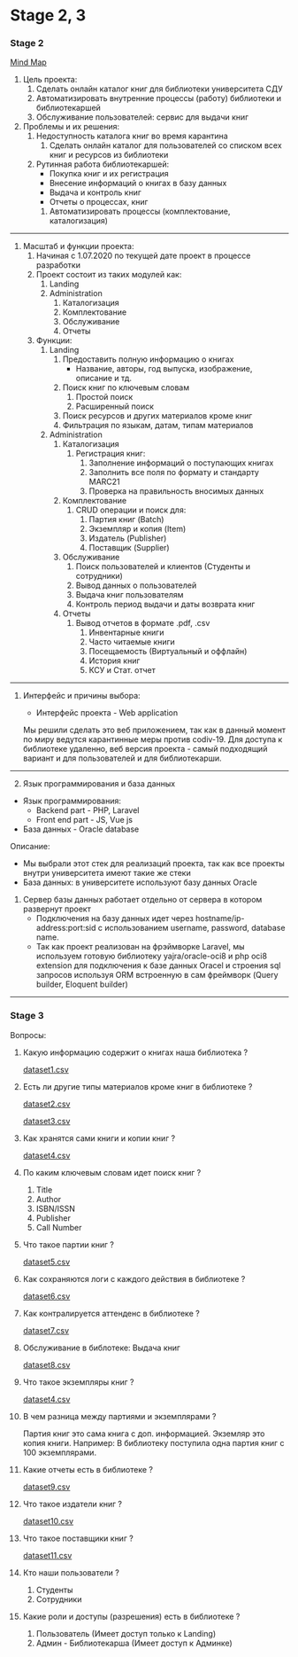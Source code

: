 # Stage 2, 3

### Stage 2
[Mind Map](mindmap.pdf)
1. Цель проекта:
    1. Сделать онлайн каталог книг для библиотеки университета СДУ
    2. Автоматизировать внутренние процессы (работу) библиотеки и библиотекаршей
    3. Обслуживание пользователей: сервис для выдачи книг
2. Проблемы и их решения:
    1. Недоступность каталога книг во время карантина
        1. Сделать онлайн каталог для пользователей со списком всех книг и ресурсов из библиотеки
    2. Рутинная работа библиотекаршей:
        - Покупка книг и их регистрация
        - Внесение информаций о книгах в базу данных
        - Выдача и контроль книг
        - Отчеты о процессах, книг
        1. Автоматизировать процессы (комплектование, каталогизация)

---

1. Масштаб и функции проекта:
    1. Начиная с 1.07.2020 по текущей дате проект в процессе разработки
    2. Проект состоит из таких модулей как:
        1. Landing
        2. Administration
            1. Каталогизация
            2. Комплектование
            3. Обслуживание
            4. Отчеты
    3. Функции:
        1. Landing
            1. Предоставить полную информацию о книгах
                - Название, авторы, год выпуска, изображение, описание и тд.
            2. Поиск книг по ключевым словам
                1. Простой поиск
                2. Расширенный поиск
            3. Поиск ресурсов и других материалов кроме книг
            4. Фильтрация по языкам, датам, типам материалов
        2. Administration
            1. Каталогизация
                1. Регистрация книг:
                    1. Заполнение информаций о поступающих книгах
                    2. Заполнить все поля по формату и стандарту MARC21
                    3. Проверка на правильность вносимых данных
            2. Комплектование
                1. CRUD операции и поиск для:
                    1. Партия книг (Batch)
                    2. Экземпляр и копия (Item)
                    3. Издатель (Publisher)
                    4. Поставщик (Supplier)
            3. Обслуживание
                1. Поиск пользователей и клиентов (Студенты и сотрудники)
                2. Вывод данных о пользователей
                3. Выдача книг пользователям
                4. Контроль период выдачи и даты возврата книг
            4. Отчеты
                1. Вывод отчетов в формате .pdf, .csv
                    1. Инвентарные книги
                    2. Часто читаемые книги
                    3. Посещаемость (Виртуальный и оффлайн)
                    4. История книг
                    5. КСУ и Стат. отчет

---

1. Интерфейс и причины выбора:
    - Интерфейс проекта - Web application

    Мы решили сделать это веб приложением, так как в данный момент по миру ведутся карантинные меры против codiv-19. Для доступа к библиотеке удаленно, веб версия проекта - самый подходящий вариант и для пользователей и для библиотекарши.

---

2. Язык программирования и база данных

- Язык программирования:
    - Backend part - PHP, Laravel
    - Front end part - JS, Vue js
- База данных - Oracle database

Описание:

- Мы выбрали этот стек для реализаций проекта, так как все проекты внутри университета имеют такие же стеки
- База данных: в университете используют базу данных Oracle
1. Сервер базы данных работает отдельно от сервера в котором развернут проект
    - Подключения на базу данных идет через hostname/ip-address:port:sid с использованием username, password, database name.
    - Так как проект реализован на фрэймворке Laravel, мы используем готовую библиотеку yajra/oracle-oci8 и php oci8 extension для подключения к базе данных Oracel и строения sql запросов используя ORM встроенную в сам фреймворк (Query builder, Eloquent builder)

---

### Stage 3

Вопросы:

1. Какую информацию содержит о книгах наша библиотека ?

    [dataset1.csv](dataset1.csv)

2. Есть ли другие типы материалов кроме книг в библиотеке ?

    [dataset2.csv](dataset2.csv)

    [dataset3.csv](dataset3.csv)

3. Как хранятся сами книги и копии книг ?

    [dataset4.csv](dataset4.csv)

4. По каким ключевым словам идет поиск книг ?
    1. Title
    2. Author
    3. ISBN/ISSN
    4. Publisher
    5. Call Number
5. Что такое партии книг ?

    [dataset5.csv](dataset5.csv)

6. Как сохраняются логи с каждого действия в библиотеке ?

    [dataset6.csv](dataset6.csv)

7. Как контралируется аттенденс в библиотеке ?

    [dataset7.csv](dataset7.csv)

8. Обслуживание в библотеке: Выдача книг

    [dataset8.csv](dataset8.csv)

9. Что такое экземпляры книг ?

    [dataset4.csv](dataset4.csv)

10. В чем разница между партиями и экземплярами ?

    Партия книг это сама книга с доп. информацией.
    Экземляр это копия книги.
    Например: В библиотеку поступила одна партия книг с 100 экземплярами.

11. Какие отчеты есть в библиотеке ?

    [dataset9.csv](dataset9.csv)

12. Что такое издатели книг ?

    [dataset10.csv](dataset10.csv)

13. Что такое поставщики книг ?

    [dataset11.csv](dataset11.csv)

14. Кто наши пользователи ?
    1. Студенты
    2. Сотрудники
15. Какие роли и доступы (разрешения) есть в библиотеке ?
    1. Пользователь (Имеет доступ только к Landing)
    2. Админ - Библиотекарша (Имеет доступ к Админке)
